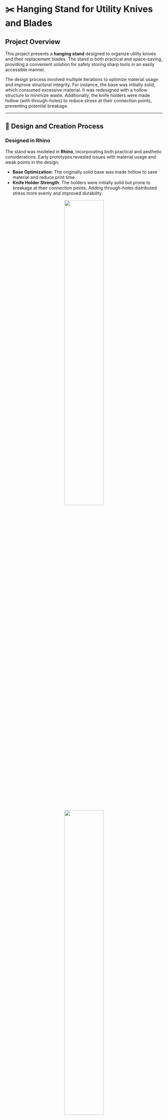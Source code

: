 # ✂️ Hanging Stand for Utility Knives and Blades

## Project Overview

This project presents a **hanging stand** designed to organize utility knives and their replacement blades. The stand is both practical and space-saving, providing a convenient solution for safely storing sharp tools in an easily accessible manner.  

The design process involved multiple iterations to optimize material usage and improve structural integrity. For instance, the base was initially solid, which consumed excessive material. It was redesigned with a hollow structure to minimize waste. Additionally, the knife holders were made hollow (with through-holes) to reduce stress at their connection points, preventing potential breakage.

---

## 🎨 Design and Creation Process

### Designed in Rhino
The stand was modeled in **Rhino**, incorporating both practical and aesthetic considerations. Early prototypes revealed issues with material usage and weak points in the design:  
- **Base Optimization**: The originally solid base was made hollow to save material and reduce print time.  
- **Knife Holder Strength**: The holders were initially solid but prone to breakage at their connection points. Adding through-holes distributed stress more evenly and improved durability.

<p align="center">
    <img src="https://github.com/user-attachments/assets/206bce66-3c08-459b-af4a-7202fbf7e5f5"  width="50%" height="50%"/>
    <img src="https://github.com/user-attachments/assets/ca5af99a-630b-4a2a-9401-2ebfd732bc7d"  width="50%" height="50%"/>
</p>


### Printed with Prusa
The optimized design was printed on a **Prusa 3D printer** using **PrusaSlicer**. Due to the stand’s size and complexity, the printing process took approximately **8 hours**.

<div align="center">
📽️ Printing Process Time-Lapse: 

 <video src=https://github.com/user-attachments/assets/019a1bd2-8ede-4964-be4b-fc806455b134 controls></video>

</div>

---

## 📸 Final Result

The final product is a robust and functional hanging stand that can hold multiple utility knives and blade packs securely. It’s ideal for workshops, offices, or hobby spaces where organization and accessibility are key. The updated design ensures material efficiency and long-term durability.

<div align="center">
📷 Photo of the Finished Stand:

</div>

---

## 🚀 How to Use

1. Download the STL file and load it into your 3D slicer software.
2. Set up your printing parameters.  
   - *Note: Due to the size, ensure your printer bed is large enough.*  
3. Print the model (approx. **8 hours printing time**).  
4. Mount the stand in a suitable location using screws or adhesive.

---

## 🛠️ Future Improvements

- **Strength and Rigidity Analysis**: Perform stress and stiffness calculations in **ANSYS Mechanical** to ensure the stand's reliability under load.  
- **Adding Chamfers**: Introduce chamfers in the design for better aesthetics, improved ergonomics, and reduced stress concentrations.  
- **Customizable Hooks**: Add adjustable or modular hooks to accommodate a wider range of tools (e.g., scissors, rulers).  
- **Modular Design**: Explore a sectional design for easier printing and assembly.  
- **Material Experimentation**: Test alternative materials for enhanced strength and flexibility.

